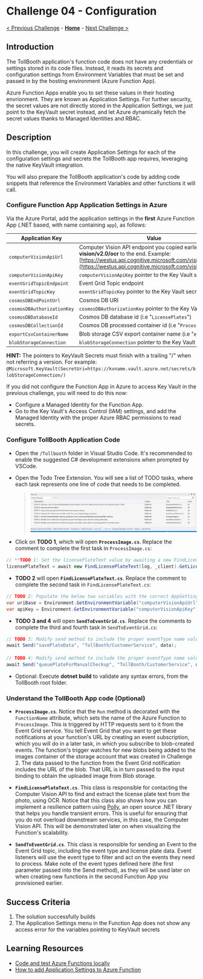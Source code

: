 # Challenge 04 - Configuration

[< Previous Challenge](./Challenge-03.md) - **[Home](../README.md)** - [Next Challenge >](./Challenge-05.md)

## Introduction

The TollBooth application's function code does not have any credentials or settings stored in its code files. Instead, it reads its secrets and configuration settings from Environment Variables that must be set and passed in by the hosting environment (Azure Function App).

Azure Function Apps enable you to set these values in their hosting envrionment. They are known as Application Settings. For further security, the secret values are not directly stored in the Application Settings, we just point to the KeyVault secret instead, and let Azure dynamically fetch the secret values thanks to Managed Identities and RBAC.

## Description

In this challenge, you will create Application Settings for each of the configuration settings and secrets the TollBooth app requires, leveraging the native KeyVault integration.  

You will also prepare the TollBooth application's code by adding code snippets that reference the Environment Variables and other functions it will call.

### Configure Function App Application Settings in Azure

Via the Azure Portal, add the application settings in the **first** Azure Function App (.NET based, with name containing `app`), as follows:

| **Application Key** | **Value** |
| --- | --- |
| `computerVisionApiUrl` | Computer Vision API endpoint you copied earlier. Append **vision/v2.0/ocr** to the end. Example: [https://westus.api.cognitive.microsoft.com/vision/v2.0/ocr](https://westus.api.cognitive.microsoft.com/vision/v2.0/ocr) |
| `computerVisionApiKey` | `computerVisionApiKey` pointer to the Key Vault secret |
| `eventGridTopicEndpoint` | Event Grid Topic endpoint |
| `eventGridTopicKey` | `eventGridTopicKey` pointer to the Key Vault secret |
| `cosmosDBEndPointUrl` | Cosmos DB URI |
| `cosmosDBAuthorizationKey` | `cosmosDBAuthorizationKey` pointer to the Key Vault secret |
| `cosmosDBDatabaseId` | Cosmos DB database id (i.e "`LicensePlates`") |
| `cosmosDBCollectionId` | Cosmos DB processed container id (i.e "`Processed`") |
| `exportCsvContainerName` | Blob storage CSV export container name (i.e "`export`") |
| `blobStorageConnection` | `blobStorageConnection` pointer to the Key Vault secret |

**HINT:** The pointers to KeyVault Secrets must finish with a trailing "/" when not referring a version. For example: `@Microsoft.KeyVault(SecretUri=https://kvname.vault.azure.net/secrets/blobStorageConnection/)`

If you did not configure the Function App in Azure to access Key Vault in the previous challenge, you will need to do this now:
- Configure a Managed Identity for the Function App. 
- Go to the Key Vault's Access Control (IAM) settings, and add the Managed Identity with the proper Azure RBAC permissions to read secrets.

### Configure TollBooth Application Code

- Open the `/Tollbooth` folder in Visual Studio Code. It's recommended to enable the suggested C# development extensions when prompted by VSCode.
- Open the Todo Tree Extension. You will see a list of TODO tasks, where each task represents one line of code that needs to be completed.

    > ![A list of TODO tasks, including their description, project, file, and line number display.](../images/image38.png 'TODO tasks')

- Click on **TODO 1**, which will open **`ProcessImage.cs`**. Replace the comment to complete the first task in `ProcessImage.cs`:

```csharp
// **TODO 1: Set the licensePlateText value by awaiting a new FindLicensePlateText.GetLicensePlate method.**
licensePlateText = await new FindLicensePlateText(log, _client).GetLicensePlate(licensePlateImage);
```

- **TODO 2** will open **`FindLicensePlateText.cs`**. Replace the comment to complete the second task in `FindLicensePlateText.cs`:

```csharp
// TODO 2: Populate the below two variables with the correct AppSettings properties.
var uriBase = Environment.GetEnvironmentVariable("computerVisionApiUrl");
var apiKey = Environment.GetEnvironmentVariable("computerVisionApiKey");
```

- **TODO 3 and 4** will open **`SendToEventGrid.cs`**. Replace the comments to complete the third and fourth task in `SendToEventGrid.cs`:

```csharp
// TODO 3: Modify send method to include the proper eventType name value for saving plate data.
await Send("savePlateData", "TollBooth/CustomerService", data);

// TODO 4: Modify send method to include the proper eventType name value for queuing plate for manual review.
await Send("queuePlateForManualCheckup", "TollBooth/CustomerService", data);
```

- Optional: Execute **dotnet build** to validate any syntax errors, from the TollBooth root folder.

### Understand the TollBooth App code (Optional)

- **`ProcessImage.cs`**. Notice that the `Run` method is decorated with the `FunctionName` attribute, which sets the name of the Azure Function to `ProcessImage`. This is triggered by HTTP requests sent to it from the Event Grid service. You tell Event Grid that you want to get these notifications at your function's URL by creating an event subscription, which you will do in a later task, in which you subscribe to blob-created events. The function's trigger watches for new blobs being added to the images container of the storage account that was created in Challenge 2. The data passed to the function from the Event Grid notification includes the URL of the blob. That URL is in turn passed to the input binding to obtain the uploaded image from Blob storage.

- **`FindLicensePlateText.cs`**. This class is responsible for contacting the Computer Vision API to find and extract the license plate text from the photo, using OCR. Notice that this class also shows how you can implement a resilience pattern using [Polly](https://github.com/App-vNext/Polly), an open source .NET library that helps you handle transient errors. This is useful for ensuring that you do not overload downstream services, in this case, the Computer Vision API. This will be demonstrated later on when visualizing the Function's scalability.

- **`SendToEventGrid.cs`**. This class is responsible for sending an Event to the Event Grid topic, including the event type and license plate data. Event listeners will use the event type to filter and act on the events they need to process. Make note of the event types defined here (the first parameter passed into the Send method), as they will be used later on when creating new functions in the second Function App you provisioned earlier.

## Success Criteria

1. The solution successfully builds
2. The Application Settings menu in the Function App does not show any access error for the variables pointing to KeyVault secrets

## Learning Resources

- [Code and test Azure Functions locally](https://docs.microsoft.com/azure/azure-functions/functions-run-local)
- [How to add Application Settings to Azure Function](https://docs.microsoft.com/en-us/azure/azure-functions/functions-how-to-use-azure-function-app-settings)
